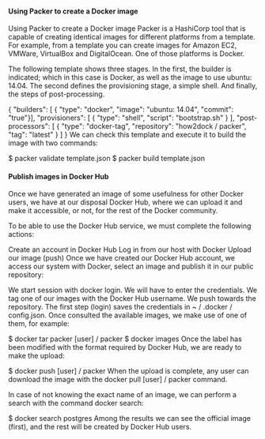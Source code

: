 #### Using Packer to create a Docker image

Using Packer to create a Docker image
Packer is a HashiCorp tool that is capable of creating identical images for different platforms from a template. For example, from a template you can create images for Amazon EC2, VMWare, VirtualBox and DigitalOcean. One of those platforms is Docker.

The following template shows three stages. In the first, the builder is indicated; which in this case is Docker, as well as the image to use ubuntu: 14.04. The second defines the provisioning stage, a simple shell. And finally, the steps of post-processing.

{
"builders": [
  {
    "type": "docker",
    "image": "ubuntu: 14.04",
    "commit": "true"}],
"provisioners": [
  {
    "type": "shell",
    "script": "bootstrap.sh"
  }
],
"post-processors": [
   {
     "type": "docker-tag",
     "repository": "how2dock / packer",
     "tag": "latest"
   }
]
}
We can check this template and execute it to build the image with two commands:

$ packer validate template.json
$ packer build template.json

#### Publish images in Docker Hub
Once we have generated an image of some usefulness for other Docker users, we have at our disposal Docker Hub, where we can upload it and make it accessible, or not, for the rest of the Docker community.

To be able to use the Docker Hub service, we must complete the following actions:

Create an account in Docker Hub
Log in from our host with Docker
Upload our image (push)
Once we have created our Docker Hub account, we access our system with Docker, select an image and publish it in our public repository:

We start session with docker login. We will have to enter the credentials.
We tag one of our images with the Docker Hub username.
We push towards the repository.
The first step (login) saves the credentials in ~ / .docker / config.json. Once consulted the available images, we make use of one of them, for example:

$ docker tar packer [user] / packer
$ docker images
Once the label has been modified with the format required by Docker Hub, we are ready to make the upload:

$ docker push [user] / packer
When the upload is complete, any user can download the image with the docker pull [user] / packer command.

In case of not knowing the exact name of an image, we can perform a search with the command docker search:

$ docker search postgres
Among the results we can see the official image (first), and the rest will be created by Docker Hub users.
